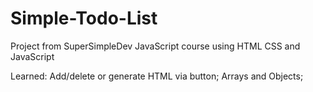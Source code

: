 # Simple-Todo-List
Project from SuperSimpleDev JavaScript course
using HTML CSS and JavaScript

Learned:
  Add/delete or generate HTML via button;
  Arrays and Objects;

